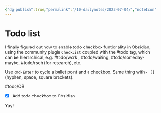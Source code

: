 ```yaml
---
{"dg-publish":true,"permalink":"/10-dailynotes/2023-07-04/","noteIcon":"2","created":"","updated":""}
---
```


# Todo list

I finally figured out how to enable todo checkbox funtionality in Obsidian, using the community plugin `Checklist` coupled with the #todo tag, which can be hierarchical, e.g. #todo/work , #todo/waiting, #todo/someday-maybe, #todo/rsch (for research), etc.

Use `cmd-Enter` to cycle a bullet point and a checkbox. Same thing with `- []` (hyphen, space, square brackets).

#todo/OB 
- [x] Add todo checkbox to Obsidian

Yay!
